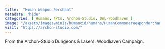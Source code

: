```yaml
---
title:  "Human Weapon Merchant"
metadate: "hide"
categories: [ Humans, NPCs, Archon-Studio, DnL-Woodhaven ]
image: "/assets/images/minis/humanoid/humans/HumanCommonerWeaponMerchant.png"
visit: "https://archon-studio.com/"
---
```

From the Archon-Studio Dungeons & Lasers: Woodhaven Campaign.
